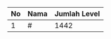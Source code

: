 | No | Nama            | Jumlah Level |
|----|-----------------|--------------|
| 1  | #    |    1442        |
